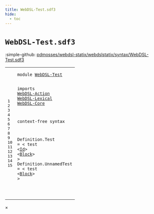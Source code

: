 ```yaml
---
title: WebDSL-Test.sdf3
hide:
  - toc
---
```


# `WebDSL-Test.sdf3`

:simple-github: [pdmosses/webdsl-statix/webdslstatix/syntax/WebDSL-Test.sdf3]

[pdmosses/webdsl-statix/webdslstatix/syntax/WebDSL-Test.sdf3]: https://github.com/pdmosses/webdsl-statix/blob/master/webdslstatix/syntax/WebDSL-Test.sdf3 "The source file on GitHub"

<div class="sdf3"><table class="highlighttable"><tbody><tr><td class="linenos"><div class="linenodiv"><pre><span></span>1
2
3
4
5
6
7
8
9
10
11
12
13
14
15
</pre></div></td>
<td class="code"><pre><code><span class="keyword">module</span> <a href="../webdsl-statix.sdf3/#WebDSL-Test_24_3" id="WebDSL-Test_1_8" title="Referenced at ../webdsl-statix.sdf3 line 24">WebDSL-Test</a>

<span class="keyword">imports</span>
  <a href="../WebDSL-Action.sdf3/#WebDSL-Action_1_8" id="WebDSL-Action_4_3" title="Defined at ../WebDSL-Action.sdf3 line 1">WebDSL-Action</a>
  <a href="../WebDSL-Lexical.sdf3/#WebDSL-Lexical_1_8" id="WebDSL-Lexical_5_3" title="Defined at ../WebDSL-Lexical.sdf3 line 1">WebDSL-Lexical</a>
  <a href="../WebDSL-Core.sdf3/#WebDSL-Core_1_8" id="WebDSL-Core_6_3" title="Defined at ../WebDSL-Core.sdf3 line 1">WebDSL-Core</a>

<span class="keyword">context-free syntax</span>

  <span id="Definition_10_3" title="Not referenced">Definition</span>.<span class="cons_Constructor"><span id="Test_10_14" title="Not referenced">Test</span></span> = &lt;
    <span class="cons_String">test</span> &lt;<a href="../WebDSL-Lexical.sdf3/#Id_5_49" id="Id_11_11" title="Defined at ../WebDSL-Lexical.sdf3 line 5, 16">Id</a>&gt; &lt;<a href="../WebDSL-Action.sdf3/#Block_13_11" id="Block_11_16" title="Defined at ../WebDSL-Action.sdf3 line 13, 45">Block</a>&gt;
  &gt;
  <span id="Definition_13_3" title="Not referenced">Definition</span>.<span class="cons_Constructor"><span id="UnnamedTest_13_14" title="Not referenced">UnnamedTest</span></span> = &lt;
    <span class="cons_String">test</span> &lt;<a href="../WebDSL-Action.sdf3/#Block_13_11" id="Block_14_11" title="Defined at ../WebDSL-Action.sdf3 line 13, 45">Block</a>&gt;
  &gt;

</code></pre></td></tr></tbody></table></div>

<div id="modal">
  <div id="modal-content">
    <span id="modal-close">&times;</span>
    <h2 id="modal-h2"></h2>
    <p  id="modal-p"></p>
    <ul id="modal-ul"></ul>
  </div>
</div>
